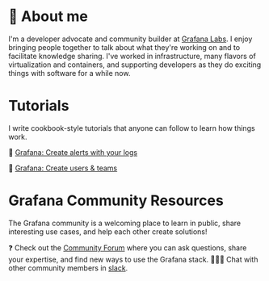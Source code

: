 # 🌻 About me

I'm a developer advocate and community builder at [Grafana Labs](https://grafana.com/community/champions/?plcmt=learn-nav). I enjoy bringing people together to talk about what they're working on and to facilitate knowledge sharing. I've worked in infrastructure, many flavors of virtualization and containers, and supporting developers as they do exciting things with software for a while now. 

# Tutorials

I write cookbook-style tutorials that anyone can follow to learn how things work.

📖 [Grafana: Create alerts with your logs](https://grafana.com/tutorials/create-alerts-with-logs/)

🔑 [Grafana: Create users & teams](https://grafana.com/tutorials/create-users-and-teams/)

# Grafana Community Resources

The Grafana community is a welcoming place to learn in public, share interesting use cases, and help each other create solutions!

❓ Check out the [Community Forum](https://community.grafana.com/?plcmt=learn-nav) where you can ask questions, share your expertise, and find new ways to use the Grafana stack.
🧑‍🤝‍🧑 Chat with other community members in [slack](https://grafana.slack.com/archives/C05675Y4F).
